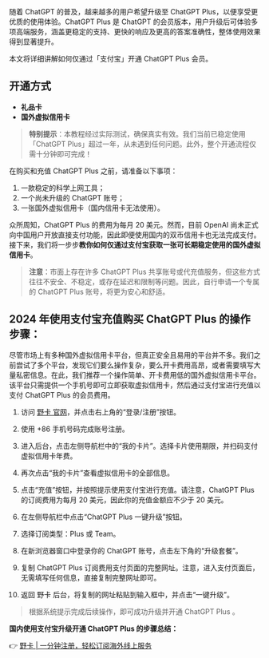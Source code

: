 随着 ChatGPT 的普及，越来越多的用户希望升级至 ChatGPT Plus，以便享受更优质的使用体验。ChatGPT Plus 是 ChatGPT 的会员版本，用户升级后可体验多项高端服务，涵盖更稳定的支持、更快的响应及更高的答案准确性，整体使用效果得到显著提升。

本文将详细讲解如何仅通过「支付宝」开通 ChatGPT Plus 会员。

## 开通方式

- **礼品卡**
- **国外虚拟信用卡**

> **特别提示**：本教程经过实际测试，确保真实有效。我们当前已稳定使用「ChatGPT Plus」超过一年，从未遇到任何问题。此外，整个开通流程仅需十分钟即可完成！

在购买和充值 ChatGPT Plus 之前，请准备以下事项：

1. 一款稳定的科学上网工具；
2. 一个尚未升级的 ChatGPT 账号；
3. 一张国外虚拟信用卡（国内信用卡无法使用）。

众所周知，ChatGPT Plus 的费用为每月 20 美元。然而，目前 OpenAI 尚未正式向中国用户开放直接支付功能，因此即便使用国内的双币信用卡也无法完成支付。接下来，我们将一步步**教你如何仅通过支付宝获取一张可长期稳定使用的国外虚拟信用卡**。

> **注意**：市面上存在许多 ChatGPT Plus 共享账号或代充值服务，但这些方式往往不安全、不稳定，或存在延迟和限制等问题。因此，自行申请一个专属的 ChatGPT Plus 账号，将更为安心和舒适。

## 2024 年使用支付宝充值购买 ChatGPT Plus 的操作步骤：

尽管市场上有多种国外虚拟信用卡平台，但真正安全且易用的平台并不多。我们之前尝试了多个平台，发现它们要么操作复杂，要么开卡费用高昂，或者需要填写大量私密信息。在此，我们推荐一个操作简单、开卡费用低的国外虚拟信用卡平台。该平台只需提供一个手机号即可立即获取虚拟信用卡，然后通过支付宝进行充值以支付 ChatGPT Plus 的会员费用。

1. 访问 [野卡 官网](https://bit.ly/bewildcard)，并点击右上角的“登录/注册”按钮。

2. 使用 +86 手机号码完成账号注册。

3. 进入后台，点击左侧导航栏中的“我的卡片”。选择卡片使用期限，并扫码支付虚拟信用卡年费。

4. 再次点击“我的卡片”查看虚拟信用卡的全部信息。

5. 点击“充值”按钮，并按照提示使用支付宝进行充值。请注意，ChatGPT Plus 的订阅费用为每月 20 美元，因此你的充值金额应不少于 20 美元。

6. 在左侧导航栏中点击“ChatGPT Plus 一键升级”按钮。

7. 选择订阅类型：Plus 或 Team。

8. 在新浏览器窗口中登录你的 ChatGPT 账号，点击左下角的“升级套餐”。

9. 复制 ChatGPT Plus 订阅费用支付页面的完整网址。注意，进入支付页面后，无需填写任何信息，直接复制完整网址即可。

10. 返回 野卡 后台，将复制的网址粘贴到输入框中，并点击“一键升级”。

> 根据系统提示完成后续操作，即可成功升级并开通 ChatGPT Plus 。

**国内使用支付宝升级开通 ChatGPT Plus 的步骤总结：**

👉 [野卡 | 一分钟注册，轻松订阅海外线上服务](https://bit.ly/bewildcard)